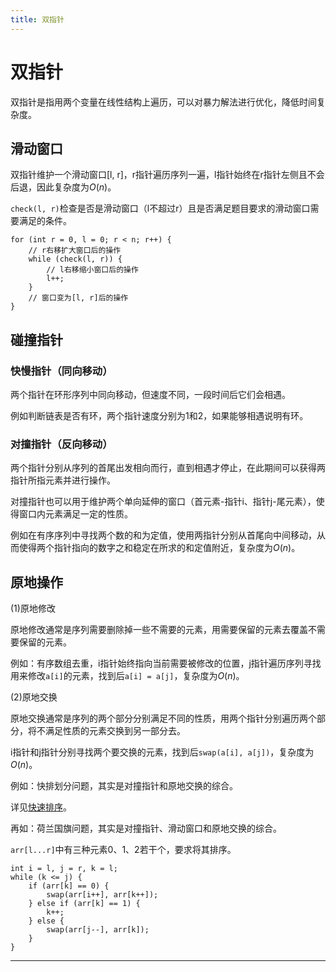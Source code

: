 ```yaml
---
title: 双指针
---
```


# 双指针

<script type="text/javascript" src="/include/head.js"></script>

双指针是指用两个变量在线性结构上遍历，可以对暴力解法进行优化，降低时间复杂度。

## 滑动窗口

双指针维护一个滑动窗口[l, r]，r指针遍历序列一遍，l指针始终在r指针左侧且不会后退，因此复杂度为$O(n)$。

`check(l, r)`检查是否是滑动窗口（l不超过r）且是否满足题目要求的滑动窗口需要满足的条件。

```
for (int r = 0, l = 0; r < n; r++) {
    // r右移扩大窗口后的操作
    while (check(l, r)) {
        // l右移缩小窗口后的操作
        l++;
    }
    // 窗口变为[l, r]后的操作
}
```

## 碰撞指针

### 快慢指针（同向移动）

两个指针在环形序列中同向移动，但速度不同，一段时间后它们会相遇。

例如判断链表是否有环，两个指针速度分别为1和2，如果能够相遇说明有环。

### 对撞指针（反向移动）

两个指针分别从序列的首尾出发相向而行，直到相遇才停止，在此期间可以获得两指针所指元素并进行操作。

对撞指针也可以用于维护两个单向延伸的窗口（首元素-指针i、指针j-尾元素），使得窗口内元素满足一定的性质。

例如在有序序列中寻找两个数的和为定值，使用两指针分别从首尾向中间移动，从而使得两个指针指向的数字之和稳定在所求的和定值附近，复杂度为$O(n)$。

## 原地操作

(1)原地修改

原地修改通常是序列需要删除掉一些不需要的元素，用需要保留的元素去覆盖不需要保留的元素。

例如：有序数组去重，i指针始终指向当前需要被修改的位置，j指针遍历序列寻找用来修改`a[i]`的元素，找到后`a[i] = a[j]`，复杂度为$O(n)$。

(2)原地交换

原地交换通常是序列的两个部分分别满足不同的性质，用两个指针分别遍历两个部分，将不满足性质的元素交换到另一部分去。

i指针和j指针分别寻找两个要交换的元素，找到后`swap(a[i], a[j])`，复杂度为$O(n)$。

例如：快排划分问题，其实是对撞指针和原地交换的综合。

详见<a href="https://www.dywan.xyz/note/202102/170001">快速排序</a>。

再如：荷兰国旗问题，其实是对撞指针、滑动窗口和原地交换的综合。

`arr[l...r]`中有三种元素0、1、2若干个，要求将其排序。

```
int i = l, j = r, k = l;
while (k <= j) {
    if (arr[k] == 0) {
        swap(arr[i++], arr[k++]);
    } else if (arr[k] == 1) {
        k++;
    } else {
        swap(arr[j--], arr[k]);
    }
}
```

---

<script type="text/javascript" src="/include/tail.js"></script>
